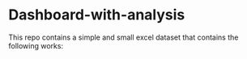 # Dashboard-with-analysis
This repo contains a simple and small excel dataset that contains the following works:
